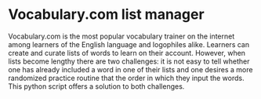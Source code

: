 # Vocabulary.com list manager

Vocabulary.com is the most popular vocabulary trainer on the internet among learners of the English language and logophiles alike. Learners can create and curate lists of words to learn on their account. However, when lists become lengthy there are two challenges: it is not easy to tell whether one has already included a word in one of their lists and one desires a more randomized practice routine that the order in which they input the words. This python script offers a solution to both challenges.
